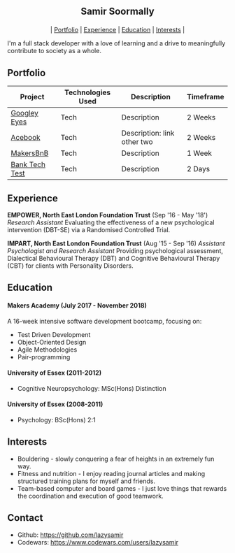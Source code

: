 ## <p align="center"> Samir Soormally </p>

 <p align="center"> | <a href=#portfolio>Portfolio</a> | <a href=#experience>Experience</a> | <a href=#education>Education</a> |  <a href=#interests>Interests</a> | </p>

I'm a full stack developer with a love of learning and a drive to meaningfully contribute to society as a whole.

## Portfolio

|  Project | Technologies Used | Description | Timeframe |
| --------- | --------- | ----------- | ----------------- |
| [Googley Eyes](https://github.com) | Tech | Description | 2 Weeks|
| [Acebook](https://github.com) | Tech | Description: link other two | 2 Weeks|
| [MakersBnB](https://github.com) | Tech | Description | 1 Week |
| [Bank Tech Test](https://github.com) | Tech | Description | 2 Days |

## Experience

**EMPOWER, North East London Foundation Trust** (Sep '16 - May '18')
*Research Assistant*
Evaluating the effectiveness of a new psychological intervention (DBT-SE) via a Randomised Controlled Trial.

**IMPART, North East London Foundation Trust** (Aug '15 - Sep '16)
*Assistant Psychologist and Research Assistant*
Providing psychological assessment, Dialectical Behavioural Therapy (DBT) and
Cognitive Behavioural Therapy (CBT) for clients with Personality Disorders.

## Education

#### Makers Academy (July 2017 - November 2018)

A 16-week intensive software development bootcamp, focusing on:

- Test Driven Development
- Object-Oriented Design
- Agile Methodologies
- Pair-programming

#### University of Essex (2011-2012)

- Cognitive Neuropsychology: MSc(Hons) Distinction

#### University of Essex (2008-2011)

- Psychology: BSc(Hons) 2:1


## Interests

- Bouldering - slowly conquering a fear of heights in an extremely fun way.
- Fitness and nutrition - I enjoy reading journal articles and making structured training plans for myself and friends.
- Team-based computer and board games - I just love things that rewards the coordination and execution of good teamwork.

## Contact

- Github: https://github.com/lazysamir
- Codewars: https://www.codewars.com/users/lazysamir
